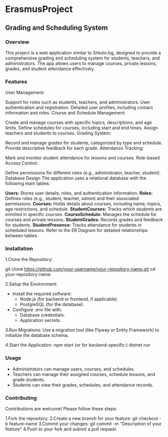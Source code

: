 # ErasmusProject

## Grading and Scheduling System

### Overview
This project is a web application similar to Shkolo.bg, designed to provide a comprehensive grading and scheduling system for students, teachers, and administrators. The app allows users to manage courses, private lessons, grades, and student attendance effectively.

### Features
User Management:

Support for roles such as students, teachers, and administrators.
User authentication and registration.
Detailed user profiles, including contact information and roles.
Course and Schedule Management:

Create and manage courses with specific topics, descriptions, and age limits.
Define schedules for courses, including start and end times.
Assign teachers and students to courses.
Grading System:

Record and manage grades for students, categorized by type and schedule.
Provide descriptive feedback for each grade.
Attendance Tracking:

Mark and monitor student attendance for lessons and courses.
Role-based Access Control:

Define permissions for different roles (e.g., administrator, teacher, student).
Database Design
The application uses a relational database with the following main tables:

**Users:** Stores user details, roles, and authentication information.
**Roles:** Defines roles (e.g., student, teacher, admin) and their associated permissions.
**Courses:** Holds details about courses, including name, topics, age restrictions, and schedule.
**StudentCourses:** Tracks which students are enrolled in specific courses.
**CourseSchedule:** Manages the schedule for courses and private lessons.
**StudentGrades:** Records grades and feedback for students.
**StudentPresence:** Tracks attendance for students in scheduled lessons.
Refer to the ER Diagram for detailed relationships between tables.

### Installation
1.Clone the Repository:

git clone https://github.com/your-username/your-repository-name.git
cd your-repository-name

2.Setup the Environment:

- Install the required software:
    - Node.js (for backend or frontend, if applicable).
    - PostgreSQL (for the database).
- Configure .env file with:
    - Database credentials.
    - Application secrets.

3.Run Migrations: Use a migration tool (like Flyway or Entity Framework) to initialize the database schema.

4.Start the Application:
npm start
(or for backend-specific:)
dotnet run

### Usage
- Administrators can manage users, courses, and schedules.
- Teachers can manage their assigned courses, schedule lessons, and grade students.
- Students can view their grades, schedules, and attendance records.

### Contributing
Contributions are welcome! Please follow these steps:

1.Fork the repository.
2.Create a new branch for your feature:
git checkout -b feature-name
3.Commit your changes:
git commit -m "Description of your feature"
4.Push to your fork and submit a pull request.